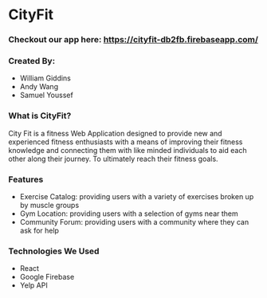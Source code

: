 <h1>CityFit</h1>
<h3>Checkout our app here: <a href='https://cityfit-db2fb.firebaseapp.com/'>https://cityfit-db2fb.firebaseapp.com/</a></h3>
<h3>Created By:</h3>
<ul>
  <li>William Giddins</li>
  <li>Andy Wang</li>
  <li>Samuel Youssef</li>
</ul>

<h3>What is CityFit?</h3>
<p>City Fit is a fitness Web Application designed to provide new and
experienced fitness enthusiasts with a means of improving their fitness
knowledge and connecting them with like minded individuals to aid
each other along their journey. To ultimately reach their fitness goals.</p>

<h3>Features</h3>
<ul>
  <li>Exercise Catalog: providing users with a variety of exercises broken up by muscle groups</li>
  <li>Gym Location: providing users with a selection of gyms near them</li>
  <li>Community Forum: providing users with a community where they can ask for help</li>
</ul>

<h3>Technologies We Used</h3>
<ul>
  <li>React</li>
  <li>Google Firebase</li>
  <li>Yelp API</li>
</ul>
